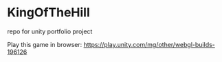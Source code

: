 # KingOfTheHill
repo for unity portfolio project

Play this game in browser: https://play.unity.com/mg/other/webgl-builds-196126
